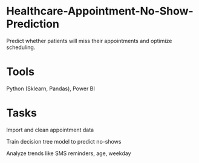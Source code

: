 # Healthcare-Appointment-No-Show-Prediction
Predict whether patients will miss their appointments and optimize scheduling.
# Tools
Python (Sklearn, Pandas), Power BI
# Tasks
Import and clean appointment data

Train decision tree model to predict no-shows

Analyze trends like SMS reminders, age, weekday
